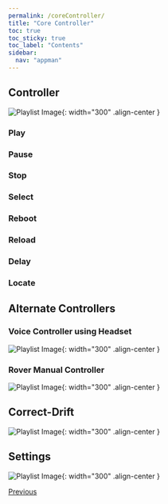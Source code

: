 ```yaml
---
permalink: /coreController/
title: "Core Controller"
toc: true
toc_sticky: true
toc_label: "Contents"
sidebar:
  nav: "appman"
---
```


## Controller

![Playlist Image](../assets/images/Controller.jpg){: width="300" .align-center }

### Play

### Pause

### Stop

### Select

### Reboot

### Reload

### Delay

### Locate

## Alternate Controllers

### Voice Controller using Headset

![Playlist Image](../assets/images/VoiceController.jpg){: width="300" .align-center }

### Rover Manual Controller

![Playlist Image](../assets/images/RoverController.jpg){: width="300" .align-center }

## Correct-Drift
![Playlist Image](../assets/images/CorrectDrift.jpg){: width="300" .align-center }

## Settings
![Playlist Image](../assets/images/ControllerSettings.png){: width="300" .align-center }

  <nav class="pagination">
      <a href="/BallBOPPer/shotDesigner/" class="pagination--pager" title="Upgrading
">Previous</a>
  </nav>
